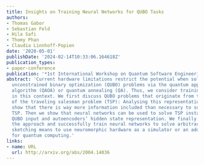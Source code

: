 ```yaml
---
title: Insights on Training Neural Networks for QUBO Tasks
authors:
- Thomas Gabor
- Sebastian Feld
- Hila Safi
- Thomy Phan
- Claudia Linnhoff-Popien
date: '2020-05-01'
publishDate: '2024-02-14T10:33:06.164618Z'
publication_types:
- paper-conference
publication: '*1st International Workshop on Quantum Software Engineering (Q-SE 2020)*'
abstract: 'Current hardware limitations restrict the potential when solving quadratic
  unconstrained binary optimization (QUBO) problems via the quantum approximate optimization
  algorithm (QAOA) or quantum annealing (QA). Thus, we consider training neural networks
  in this context. We first discuss QUBO problems that originate from translated instances
  of the traveling salesman problem (TSP): Analysing this representation via autoencoders
  show that there is way more information included than necessary to solve the original
  TSP. Then we show that neural networks can be used to solve TSP instances from both,
  QUBO input and autoencoders’ hidden state representation. We finally generalize
  the approach and successfully train neural networks to solve arbitrary QUBO problems,
  sketching means to use neuromorphic hardware as a simulator or an additional co-processor
  for quantum computing.'
links:
- name: URL
  url: http://arxiv.org/abs/2004.14036
---
```


